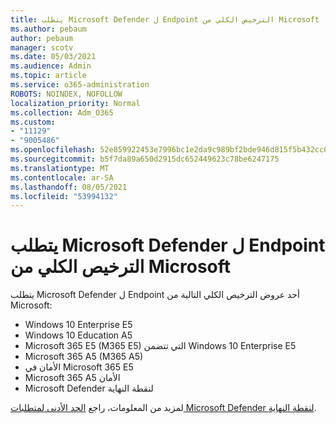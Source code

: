 ```yaml
---
title: يتطلب Microsoft Defender ل Endpoint الترخيص الكلي من Microsoft
ms.author: pebaum
author: pebaum
manager: scotv
ms.date: 05/03/2021
ms.audience: Admin
ms.topic: article
ms.service: o365-administration
ROBOTS: NOINDEX, NOFOLLOW
localization_priority: Normal
ms.collection: Adm_O365
ms.custom:
- "11129"
- "9005486"
ms.openlocfilehash: 52e859922453e7996bc1e2da9c989bf2bde946d815f5b432cc079d94feca4b9b
ms.sourcegitcommit: b5f7da89a650d2915dc652449623c78be6247175
ms.translationtype: MT
ms.contentlocale: ar-SA
ms.lasthandoff: 08/05/2021
ms.locfileid: "53994132"
---
```

# <a name="microsoft-defender-for-endpoint-requires-microsoft-volume-licensing"></a>يتطلب Microsoft Defender ل Endpoint الترخيص الكلي من Microsoft

يتطلب Microsoft Defender ل Endpoint أحد عروض الترخيص الكلي التالية من Microsoft:

- Windows 10 Enterprise E5
- Windows 10 Education A5
- Microsoft 365 E5 (M365 E5) التي تتضمن Windows 10 Enterprise E5
- Microsoft 365 A5 (M365 A5)
- الأمان في Microsoft 365 E5
- Microsoft 365 A5 الأمان
- Microsoft Defender لنقطة النهاية

لمزيد من المعلومات، راجع [الحد الأدنى لمتطلبات Microsoft Defender لنقطة النهاية](https://docs.microsoft.com/microsoft-365/security/defender-endpoint/minimum-requirements).